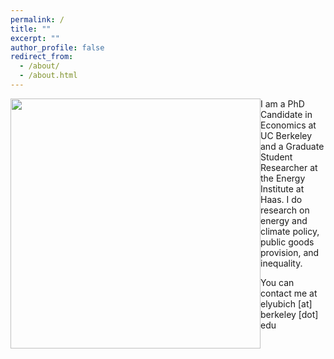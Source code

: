 ```yaml
---
permalink: /
title: ""
excerpt: ""
author_profile: false
redirect_from: 
  - /about/
  - /about.html
---
```



<img src="{{site.url}}/images/bio-photo.png" width="400" align="left" style="display: block; margin: auto;" /> 

I am a PhD Candidate in Economics at UC Berkeley and a Graduate Student Researcher at the Energy Institute at Haas. I do research on energy and climate policy, public goods provision, and inequality.

You can contact me at elyubich [at] berkeley [dot] edu